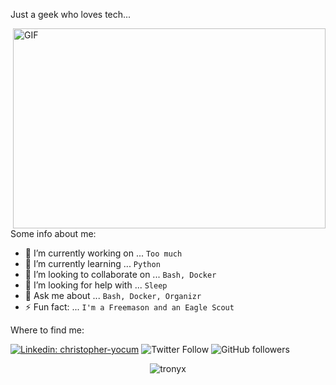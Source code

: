 Just a geek who loves tech...

<img align="right" alt="GIF" src="https://github.com/abhisheknaiidu/abhisheknaiidu/blob/master/code.gif?raw=true" width="500" height="320" />

Some info about me:

- 🔭 I’m currently working on ... `Too much`
- 🌱 I’m currently learning ... `Python`
- 👯 I’m looking to collaborate on ... `Bash, Docker`
- 🤔 I’m looking for help with ... `Sleep`
- 💬 Ask me about ... `Bash, Docker, Organizr`
- ⚡ Fun fact: ... `I'm a Freemason and an Eagle Scout`

Where to find me:

[![Linkedin: christopher-yocum](https://img.shields.io/badge/-ChrisYocum-blue?style=flat-square&logo=Linkedin&logoColor=white&link=https://www.linkedin.com/in/christopher-yocum/)](https://www.linkedin.com/in/christopher-yocum/)
![Twitter Follow](https://img.shields.io/twitter/follow/tronyx86?label=Follow&style=social)
![GitHub followers](https://img.shields.io/github/followers/tronyx?label=Follow&style=social)

<p align="center"> <img src="https://github-readme-stats.vercel.app/api?username=tronyx&count_private=true&show_icons=true&theme=nightowl" alt="tronyx" />
